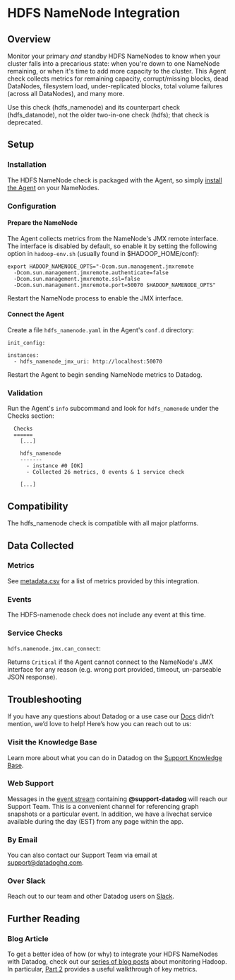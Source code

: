 # HDFS NameNode Integration

## Overview

Monitor your primary _and_ standby HDFS NameNodes to know when your cluster falls into a precarious state: when you're down to one NameNode remaining, or when it's time to add more capacity to the cluster. This Agent check collects metrics for remaining capacity, corrupt/missing blocks, dead DataNodes, filesystem load, under-replicated blocks, total volume failures (across all DataNodes), and many more.

Use this check (hdfs_namenode) and its counterpart check (hdfs_datanode), not the older two-in-one check (hdfs); that check is deprecated.

## Setup
### Installation

The HDFS NameNode check is packaged with the Agent, so simply [install the Agent](https://app.datadoghq.com/account/settings#agent) on your NameNodes.

### Configuration
#### Prepare the NameNode

The Agent collects metrics from the NameNode's JMX remote interface. The interface is disabled by default, so enable it by setting the following option in `hadoop-env.sh` (usually found in $HADOOP_HOME/conf):

```
export HADOOP_NAMENODE_OPTS="-Dcom.sun.management.jmxremote
  -Dcom.sun.management.jmxremote.authenticate=false
  -Dcom.sun.management.jmxremote.ssl=false
  -Dcom.sun.management.jmxremote.port=50070 $HADOOP_NAMENODE_OPTS"
```

Restart the NameNode process to enable the JMX interface.

#### Connect the Agent

Create a file `hdfs_namenode.yaml` in the Agent's `conf.d` directory:

```
init_config:

instances:
  - hdfs_namenode_jmx_uri: http://localhost:50070
```

Restart the Agent to begin sending NameNode metrics to Datadog.

### Validation

Run the Agent's `info` subcommand and look for `hdfs_namenode` under the Checks section:

```
  Checks
  ======
    [...]

    hdfs_namenode
    -------
      - instance #0 [OK]
      - Collected 26 metrics, 0 events & 1 service check

    [...]
```

## Compatibility

The hdfs_namenode check is compatible with all major platforms.

## Data Collected
### Metrics

See [metadata.csv](https://github.com/DataDog/integrations-core/blob/master/hdfs_namenode/metadata.csv) for a list of metrics provided by this integration.

### Events
The HDFS-namenode check does not include any event at this time.

### Service Checks

`hdfs.namenode.jmx.can_connect`:

Returns `Critical` if the Agent cannot connect to the NameNode's JMX interface for any reason (e.g. wrong port provided, timeout, un-parseable JSON response).

## Troubleshooting

If you have any questions about Datadog or a use case our [Docs](https://docs.datadoghq.com/) didn’t mention, we’d love to help! Here’s how you can reach out to us:

### Visit the Knowledge Base

Learn more about what you can do in Datadog on the [Support Knowledge Base](https://datadog.zendesk.com/agent/).

### Web Support

Messages in the [event stream](https://app.datadoghq.com/event/stream) containing **@support-datadog** will reach our Support Team. This is a convenient channel for referencing graph snapshots or a particular event. In addition, we have a livechat service available during the day (EST) from any page within the app.

### By Email

You can also contact our Support Team via email at [support@datadoghq.com](mailto:support@datadoghq.com).

### Over Slack

Reach out to our team and other Datadog users on [Slack](http://chat.datadoghq.com/).

## Further Reading
### Blog Article
To get a better idea of how (or why) to integrate your HDFS NameNodes with Datadog, check out our [series of blog posts](https://www.datadoghq.com/blog/hadoop-architecture-overview/) about monitoring Hadoop. In particular, [Part 2](https://www.datadoghq.com/blog/monitor-hadoop-metrics/) provides a useful walkthrough of key metrics.
